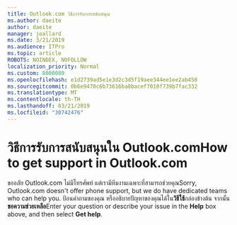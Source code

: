 ```yaml
---
title: Outlook.com วิธีการรับการสนับสนุน
ms.author: daeite
author: daeite
manager: joallard
ms.date: 3/21/2019
ms.audience: ITPro
ms.topic: article
ROBOTS: NOINDEX, NOFOLLOW
localization_priority: Normal
ms.custom: 8000080
ms.openlocfilehash: e1d2739ad5e1e3d2c3d5f19aee344ee1ee2ab458
ms.sourcegitcommit: 0b6e9470c6b73616ba8bacef7010f739b7fac332
ms.translationtype: MT
ms.contentlocale: th-TH
ms.lasthandoff: 03/21/2019
ms.locfileid: "30742476"
---
```

# <a name="how-to-get-support-in-outlookcom"></a><span data-ttu-id="90cff-102">วิธีการรับการสนับสนุนใน Outlook.com</span><span class="sxs-lookup"><span data-stu-id="90cff-102">How to get support in Outlook.com</span></span>

<span data-ttu-id="90cff-103">ขออภัย Outlook.com ไม่มีโทรศัพท์ แต่เรามีทีมงานเฉพาะที่สามารถช่วยคุณ</span><span class="sxs-lookup"><span data-stu-id="90cff-103">Sorry, Outlook.com doesn't offer phone support, but we do have dedicated teams who can help you.</span></span>
<span data-ttu-id="90cff-104">ป้อนคำถามของคุณ หรืออธิบายปัญหาของคุณได้ใน**วิธีใช้**กล่องข้างต้น จากนั้น**ขอความช่วยเหลือ**</span><span class="sxs-lookup"><span data-stu-id="90cff-104">Enter your question or describe your issue in the **Help** box above, and then select **Get help**.</span></span>


